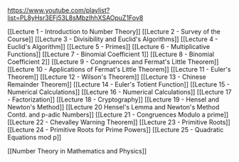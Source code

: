 https://www.youtube.com/playlist?list=PL8yHsr3EFj53L8sMbzIhhXSAOpuZ1Fov8

[[Lecture 1 - Introduction to Number Theory]]
[[Lecture 2 - Survey of the Course]]
[[Lecture 3 - Divisibility and Euclid's Algorithms]]
[[Lecture 4 - Euclid's Algorithm]]
[[Lecture 5 - Primes]]
[[Lecture 6 - Multiplicative Functions]]
[[Lecture 7 - Binomial Coefficient 1]]
[[Lecture 8 - Binomial Coefficient 2]]
[[Lecture 9 - Congruences and Fermat's Little Theorem]]
[[Lecture 10 - Applications of Fermat's Little Theorem]]
[[Lecture 11 - Euler's Theorem]]
[[Lecture 12 - Wilson's Theorem]]
[[Lecture 13 - Chinese Remainder Theorem]]
[[Lecture 14 - Euler's Totient Function]]
[[Lecture 15 - Numerical Calculations]]
[[Lecture 16 - Numerical Calculations]]
[[Lecture 17 - Factorization]]
[[Lecture 18 - Cryptography]]
[[Lecture 19 - Hensel and Newton's Method]]
[[Lecture 20 Hensel's Lemma and Newton's Method Contd. and p-adic Numbers]]
[[Lecture 21 - Congruences Modulo a prime]]
[[Lecture 22 - Chevalley Warning Theorem]]
[[Lecture 23 - Primitive Roots]]
[[Lecture 24 - Primitive Roots for Prime Powers]]
[[Lecture 25 - Quadratic Equations mod p]]

[[Number Theory in Mathematics and Physics]]